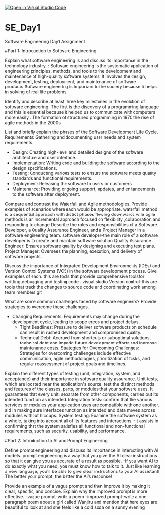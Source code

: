 [![Open in Visual Studio Code](https://classroom.github.com/assets/open-in-vscode-2e0aaae1b6195c2367325f4f02e2d04e9abb55f0b24a779b69b11b9e10269abc.svg)](https://classroom.github.com/online_ide?assignment_repo_id=18370999&assignment_repo_type=AssignmentRepo)
# SE_Day1
Software Engineering Day1 Assignment

#Part 1: Introduction to Software Engineering

Explain what software engineering is and discuss its importance in the technology industry.
: Software engineering is the systematic application of engineering principles, methods, and tools to the development and maintenance of high-quality software systems. It involves the design, development, testing, deployment, and maintenance of software products.Software engineering is important in the society because it helps in solving of real life problems 

Identify and describe at least three key milestones in the evolution of software engineering.
The first is the discovery of a programming language and this is essential because it helped us to communicate with computers more easily .
The formation of structured programming in 1970 
the rise of agile methods in the 2000s

List and briefly explain the phases of the Software Development Life Cycle.
Requirements: Gathering and documenting user needs and system requirements.
  - Design: Creating high-level and detailed designs of the software architecture and user interface.
  - Implementation: Writing code and building the software according to the design specifications.
  - Testing: Conducting various tests to ensure the software meets quality standards and functional requirements.
  - Deployment: Releasing the software to users or customers.
  - Maintenance: Providing ongoing support, updates, and enhancements to the software after deployment.


Compare and contrast the Waterfall and Agile methodologies. Provide examples of scenarios where each would be appropriate.
waterfall method is a sequential approach with distict phases flowing downwards wile agile methods is an incremental approach focused on flexibility ,collaboration and responding to change 
Describe the roles and responsibilities of a Software Developer, a Quality Assurance Engineer, and a Project Manager in a software engineering team.
software developer-the main role of a software developer is to create and maintain software solution 
Quality Assurance Engineer: Ensures software quality by designing and executing test plans.
Project Manager: Oversees the planning, execution, and delivery of software projects.

Discuss the importance of Integrated Development Environments (IDEs) and Version Control Systems (VCS) in the software development process. Give examples of each.
this are tools that provide comprehensive toolsfor writting,debugging and testing code .
visual studio
Version control-this are tools that track the changes to source code and coordinating work among team members git 

What are some common challenges faced by software engineers? Provide strategies to overcome these challenges.
- Changing Requirements: Requirements may change during the development cycle, leading to scope creep and project delays.
  - Tight Deadlines: Pressure to deliver software products on schedule can result in rushed development and compromised quality.
  - Technical Debt: Accrued from shortcuts or suboptimal solutions, technical debt can impede future development efforts and increase maintenance costs.
Strategies for Overcoming Challenges: Strategies for overcoming challenges include effective communication, agile methodologies, prioritization of tasks, and regular reassessment of project goals and timelines.

Explain the different types of testing (unit, integration, system, and acceptance) and their importance in software quality assurance.
Unit tests, which are located near the application's source, test the distinct methods and features of the classes, parts, or modules that your software uses.  It guarantees that every unit, separate from other components, carries out its intended function as intended.
  Integration tests: confirm that the various services or modules your application uses are compatible with one another.
  aid in making sure interfaces function as intended and data moves across modules without hiccups.
  System testing: Examine the software system as a whole, taking into account all of its features and interactions.
  -It assists in confirming that the system satisfies all functional and non-functional requirements, such as security, usability, and performance.



#Part 2: Introduction to AI and Prompt Engineering


Define prompt engineering and discuss its importance in interacting with AI models.
prompt engineering is a way that you give the AI clear instructions so that it can give you as accurate of a result as possible.
 -If you want AI to do exactly what you need, you must know how to talk to it.
Just like learning a new language, you’ll be able to give clear instructions to your AI assistant!
The better your prompt, the better the AI’s response!

Provide an example of a vague prompt and then improve it by making it clear, specific, and concise. Explain why the improved prompt is more effective.
-vague prompt-write a poem
-improved prompt-write a one paragraph poem about a girl called Wanjiru and mention that here eyes are beautiful to look at and she feels like a cold soda on a sunny evening
